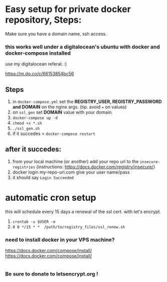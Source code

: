 # Easy setup for private docker repository, Steps:
Make sure you have a domain name, ssh access.


### this works well under a digitalocean's ubuntu with docker and docker-compose installed
use my digitalocean referal: :) 

https://m.do.co/c/66153854bc56


## Steps

1. in `docker-compose.yml` set the **REGISTRY_USER, REGISTRY_PASSWORD and DOMAIN** on the nginx args. (tip. avoid `=` on values)
2. on `ssl_gen` set **DOMAIN** value with your domain.
2. `docker-compose up -d`
3. `chmod +x *.sh`
4. `./ssl_gen.sh`  
4. if it succedes > `docker-compose restart`

## after it succedes:
1. from your local machine (or another) add your repo url to the `insecure-registries` (instructions: https://docs.docker.com/registry/insecure/)
2. docker login my-repo-url.com give your user name/pass
3. it should say `Login Succeeded`

# automatic cron setup
this will schedule every 15 days a renewal of the ssl cert. with let's encrypt.
1. `crontab -u $USER -e`
2. `0 0 */15 * *  /path/to/registry_files/ssl_renew.sh`

### need to install docker in your VPS machine?
https://docs.docker.com/compose/install/
https://docs.docker.com/compose/install/

#
### Be sure to donate to **letsencrypt.org** !


